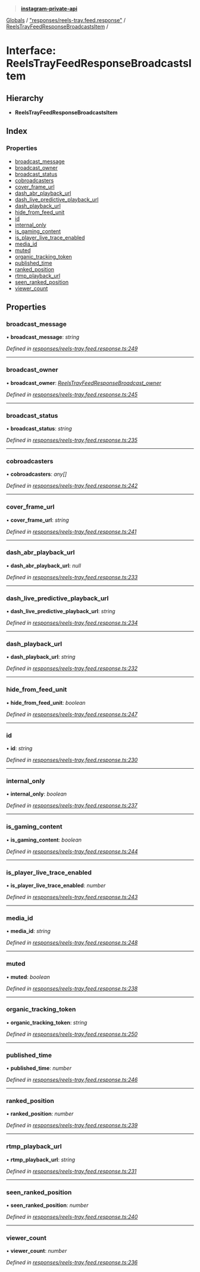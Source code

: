 > **[instagram-private-api](../README.md)**

[Globals](../README.md) / ["responses/reels-tray.feed.response"](../modules/_responses_reels_tray_feed_response_.md) / [ReelsTrayFeedResponseBroadcastsItem](_responses_reels_tray_feed_response_.reelstrayfeedresponsebroadcastsitem.md) /

# Interface: ReelsTrayFeedResponseBroadcastsItem

## Hierarchy

* **ReelsTrayFeedResponseBroadcastsItem**

## Index

### Properties

* [broadcast_message](_responses_reels_tray_feed_response_.reelstrayfeedresponsebroadcastsitem.md#broadcast_message)
* [broadcast_owner](_responses_reels_tray_feed_response_.reelstrayfeedresponsebroadcastsitem.md#broadcast_owner)
* [broadcast_status](_responses_reels_tray_feed_response_.reelstrayfeedresponsebroadcastsitem.md#broadcast_status)
* [cobroadcasters](_responses_reels_tray_feed_response_.reelstrayfeedresponsebroadcastsitem.md#cobroadcasters)
* [cover_frame_url](_responses_reels_tray_feed_response_.reelstrayfeedresponsebroadcastsitem.md#cover_frame_url)
* [dash_abr_playback_url](_responses_reels_tray_feed_response_.reelstrayfeedresponsebroadcastsitem.md#dash_abr_playback_url)
* [dash_live_predictive_playback_url](_responses_reels_tray_feed_response_.reelstrayfeedresponsebroadcastsitem.md#dash_live_predictive_playback_url)
* [dash_playback_url](_responses_reels_tray_feed_response_.reelstrayfeedresponsebroadcastsitem.md#dash_playback_url)
* [hide_from_feed_unit](_responses_reels_tray_feed_response_.reelstrayfeedresponsebroadcastsitem.md#hide_from_feed_unit)
* [id](_responses_reels_tray_feed_response_.reelstrayfeedresponsebroadcastsitem.md#id)
* [internal_only](_responses_reels_tray_feed_response_.reelstrayfeedresponsebroadcastsitem.md#internal_only)
* [is_gaming_content](_responses_reels_tray_feed_response_.reelstrayfeedresponsebroadcastsitem.md#is_gaming_content)
* [is_player_live_trace_enabled](_responses_reels_tray_feed_response_.reelstrayfeedresponsebroadcastsitem.md#is_player_live_trace_enabled)
* [media_id](_responses_reels_tray_feed_response_.reelstrayfeedresponsebroadcastsitem.md#media_id)
* [muted](_responses_reels_tray_feed_response_.reelstrayfeedresponsebroadcastsitem.md#muted)
* [organic_tracking_token](_responses_reels_tray_feed_response_.reelstrayfeedresponsebroadcastsitem.md#organic_tracking_token)
* [published_time](_responses_reels_tray_feed_response_.reelstrayfeedresponsebroadcastsitem.md#published_time)
* [ranked_position](_responses_reels_tray_feed_response_.reelstrayfeedresponsebroadcastsitem.md#ranked_position)
* [rtmp_playback_url](_responses_reels_tray_feed_response_.reelstrayfeedresponsebroadcastsitem.md#rtmp_playback_url)
* [seen_ranked_position](_responses_reels_tray_feed_response_.reelstrayfeedresponsebroadcastsitem.md#seen_ranked_position)
* [viewer_count](_responses_reels_tray_feed_response_.reelstrayfeedresponsebroadcastsitem.md#viewer_count)

## Properties

###  broadcast_message

• **broadcast_message**: *string*

*Defined in [responses/reels-tray.feed.response.ts:249](https://github.com/dilame/instagram-private-api/blob/01eb399/src/responses/reels-tray.feed.response.ts#L249)*

___

###  broadcast_owner

• **broadcast_owner**: *[ReelsTrayFeedResponseBroadcast_owner](_responses_reels_tray_feed_response_.reelstrayfeedresponsebroadcast_owner.md)*

*Defined in [responses/reels-tray.feed.response.ts:245](https://github.com/dilame/instagram-private-api/blob/01eb399/src/responses/reels-tray.feed.response.ts#L245)*

___

###  broadcast_status

• **broadcast_status**: *string*

*Defined in [responses/reels-tray.feed.response.ts:235](https://github.com/dilame/instagram-private-api/blob/01eb399/src/responses/reels-tray.feed.response.ts#L235)*

___

###  cobroadcasters

• **cobroadcasters**: *any[]*

*Defined in [responses/reels-tray.feed.response.ts:242](https://github.com/dilame/instagram-private-api/blob/01eb399/src/responses/reels-tray.feed.response.ts#L242)*

___

###  cover_frame_url

• **cover_frame_url**: *string*

*Defined in [responses/reels-tray.feed.response.ts:241](https://github.com/dilame/instagram-private-api/blob/01eb399/src/responses/reels-tray.feed.response.ts#L241)*

___

###  dash_abr_playback_url

• **dash_abr_playback_url**: *null*

*Defined in [responses/reels-tray.feed.response.ts:233](https://github.com/dilame/instagram-private-api/blob/01eb399/src/responses/reels-tray.feed.response.ts#L233)*

___

###  dash_live_predictive_playback_url

• **dash_live_predictive_playback_url**: *string*

*Defined in [responses/reels-tray.feed.response.ts:234](https://github.com/dilame/instagram-private-api/blob/01eb399/src/responses/reels-tray.feed.response.ts#L234)*

___

###  dash_playback_url

• **dash_playback_url**: *string*

*Defined in [responses/reels-tray.feed.response.ts:232](https://github.com/dilame/instagram-private-api/blob/01eb399/src/responses/reels-tray.feed.response.ts#L232)*

___

###  hide_from_feed_unit

• **hide_from_feed_unit**: *boolean*

*Defined in [responses/reels-tray.feed.response.ts:247](https://github.com/dilame/instagram-private-api/blob/01eb399/src/responses/reels-tray.feed.response.ts#L247)*

___

###  id

• **id**: *string*

*Defined in [responses/reels-tray.feed.response.ts:230](https://github.com/dilame/instagram-private-api/blob/01eb399/src/responses/reels-tray.feed.response.ts#L230)*

___

###  internal_only

• **internal_only**: *boolean*

*Defined in [responses/reels-tray.feed.response.ts:237](https://github.com/dilame/instagram-private-api/blob/01eb399/src/responses/reels-tray.feed.response.ts#L237)*

___

###  is_gaming_content

• **is_gaming_content**: *boolean*

*Defined in [responses/reels-tray.feed.response.ts:244](https://github.com/dilame/instagram-private-api/blob/01eb399/src/responses/reels-tray.feed.response.ts#L244)*

___

###  is_player_live_trace_enabled

• **is_player_live_trace_enabled**: *number*

*Defined in [responses/reels-tray.feed.response.ts:243](https://github.com/dilame/instagram-private-api/blob/01eb399/src/responses/reels-tray.feed.response.ts#L243)*

___

###  media_id

• **media_id**: *string*

*Defined in [responses/reels-tray.feed.response.ts:248](https://github.com/dilame/instagram-private-api/blob/01eb399/src/responses/reels-tray.feed.response.ts#L248)*

___

###  muted

• **muted**: *boolean*

*Defined in [responses/reels-tray.feed.response.ts:238](https://github.com/dilame/instagram-private-api/blob/01eb399/src/responses/reels-tray.feed.response.ts#L238)*

___

###  organic_tracking_token

• **organic_tracking_token**: *string*

*Defined in [responses/reels-tray.feed.response.ts:250](https://github.com/dilame/instagram-private-api/blob/01eb399/src/responses/reels-tray.feed.response.ts#L250)*

___

###  published_time

• **published_time**: *number*

*Defined in [responses/reels-tray.feed.response.ts:246](https://github.com/dilame/instagram-private-api/blob/01eb399/src/responses/reels-tray.feed.response.ts#L246)*

___

###  ranked_position

• **ranked_position**: *number*

*Defined in [responses/reels-tray.feed.response.ts:239](https://github.com/dilame/instagram-private-api/blob/01eb399/src/responses/reels-tray.feed.response.ts#L239)*

___

###  rtmp_playback_url

• **rtmp_playback_url**: *string*

*Defined in [responses/reels-tray.feed.response.ts:231](https://github.com/dilame/instagram-private-api/blob/01eb399/src/responses/reels-tray.feed.response.ts#L231)*

___

###  seen_ranked_position

• **seen_ranked_position**: *number*

*Defined in [responses/reels-tray.feed.response.ts:240](https://github.com/dilame/instagram-private-api/blob/01eb399/src/responses/reels-tray.feed.response.ts#L240)*

___

###  viewer_count

• **viewer_count**: *number*

*Defined in [responses/reels-tray.feed.response.ts:236](https://github.com/dilame/instagram-private-api/blob/01eb399/src/responses/reels-tray.feed.response.ts#L236)*